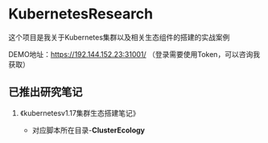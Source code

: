 # KubernetesResearch

这个项目是我关于Kubernetes集群以及相关生态组件的搭建的实战案例

DEMO地址：https://192.144.152.23:31001/ （登录需要使用Token，可以咨询我获取）

## 已推出研究笔记
1. 《kubernetesv1.17集群生态搭建笔记》

    - 对应脚本所在目录-**ClusterEcology**